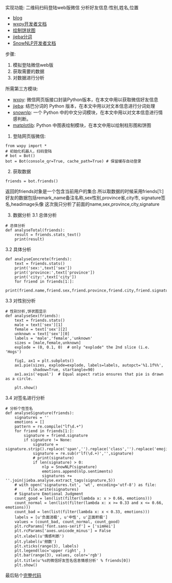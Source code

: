 实现功能:
二维码扫码登陆web版微信
分析好友信息:性别,姓名,位置
- [blog](https://blog.csdn.net/Code_7900x/article/details/83214421)
- [wxpy开发者文档](https://wxpy.readthedocs.io/zh/latest/bot.html)
- [绘制饼状图](https://matplotlib.org/gallery/pie_and_polar_charts/pie_features.html#sphx-glr-gallery-pie-and-polar-charts-pie-features-py)
- [jieba分词](https://github.com/fxsjy/jieba)
- [SnowNLP开发者文档](https://github.com/isnowfy/snownlp)

步骤:
1. 模拟登陆微信web版
2.  获取需要的数据
3.  对数据进行分析

所需第三方模块:

*  [wxpy]( https://wxpy.readthedocs.io/zh/latest/chats.html#): 微信网页版接口封装Python版本，在本文中用以获取微信好友信息
*  [jieba](https://github.com/fxsjy/jieba):  结巴分词的 Python 版本，在本文中用以对文本信息进行分词处理
* [snownlp](https://github.com/isnowfy/snownlp): 一个 Python 中的中文分词模块，在本文中用以对文本信息进行情感判断。
* [matplotlib](https://matplotlib.org/): Python 中图表绘制模块，在本文中用以绘制柱形图和饼图

1. 登陆网页版微信:

```
from wxpy import *
# 初始化机器人，扫码登陆
# bot = Bot()
bot = Bot(console_qr=True, cache_path=True) # 保留缓存自动登录
```
2. 获取数据

```
friends = bot.friends()
```
返回的friends对象是一个包含当前用户的集合.所以取数据的时候采用friends[1:]
好友的数据包括remark_name备注名称,sex性别,province省,city市, signature签名,headimage头像
这次我只分析了前面的name,sex,province,city,signature

3. 数据分析
    3.1 总体分析
	

```
# 总体分析
def analyseTotal(friends):
    result = friends.stats_text()
    print(result)
```

   3.2 具体分析
```
def analyseConcrete(friends):
    text = friends.stats()
    print('sex:',text['sex'])
    print('province:',text['province'])
    print('city:',text['city'])
    for friend in friends[1:]:
        print(friend.name,friend.sex,friend.province,friend.city,friend.signature)
```
   3.3 对性别分析
```
# 性别分析,饼状图显示
def analyseSex(friends):
    text = friends.stats()
    male = text['sex'][1]
    female = text['sex'][2]
    unknown = text['sex'][0]
    labels = 'male','female','unknown'
    sizes = [male,female,unknown]
    explode = (0, 0.1, 0)  # only "explode" the 2nd slice (i.e. 'Hogs')

    fig1, ax1 = plt.subplots()
    ax1.pie(sizes, explode=explode, labels=labels, autopct='%1.1f%%',
            shadow=True, startangle=90)
    ax1.axis('equal')  # Equal aspect ratio ensures that pie is drawn as a circle.

    plt.show()
```
 
   3.4 对签名进行分析
```
# 分析个性签名
def analyseSignature(friends):
    signatures = ''
    emotions = []
    pattern = re.compile("lf\d.+")
    for friend in friends[1:]:
        signature = friend.signature
        if signature != None:
            signature = signature.strip().replace('span','').replace('class','').replace('emoji','')
            signature = re.sub(r'lf(\d.+)','',signature)
            # print(signature)
            if len(signature) > 0:
                nlp = SnowNLP(signature)
                emotions.append(nlp.sentiments)
                signatures += ''.join(jieba.analyse.extract_tags(signature,5))
    # with open('signatures.txt', 'wt', encoding='utf-8') as file:
    #     file.write(signatures)
    # Signature Emotional Judgment
    count_good = len(list(filter(lambda x: x > 0.66, emotions)))
    count_normal = len(list(filter(lambda x: x >= 0.33 and x <= 0.66, emotions)))
    count_bad = len(list(filter(lambda x: x < 0.33, emotions)))
    labels = [u'负面消极', u'中性', u'正面积极']
    values = (count_bad, count_normal, count_good)
    plt.rcParams['font.sans-serif'] = ['simHei']
    plt.rcParams['axes.unicode_minus'] = False
    plt.xlabel(u'情感判断')
    plt.ylabel(u'频数')
    plt.xticks(range(3), labels)
    plt.legend(loc='upper right', )
    plt.bar(range(3), values, color='rgb')
    plt.title(u'%s的微信好友签名信息情感分析' % friends[0])
    plt.show()
```
最后贴个[完整代码](https://github.com/wwt-5/Python3WebSpider/blob/master/wx/TypeInfo/GetInfo.py)
